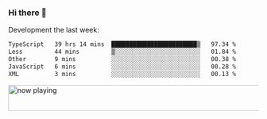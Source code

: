 ### Hi there 👋

Development the last week:
<!--START_SECTION:waka-->

```txt
TypeScript   39 hrs 14 mins  ████████████████████████▒   97.34 %
Less         44 mins         ▒░░░░░░░░░░░░░░░░░░░░░░░░   01.84 %
Other        9 mins          ░░░░░░░░░░░░░░░░░░░░░░░░░   00.38 %
JavaScript   6 mins          ░░░░░░░░░░░░░░░░░░░░░░░░░   00.28 %
XML          3 mins          ░░░░░░░░░░░░░░░░░░░░░░░░░   00.13 %
```

<!--END_SECTION:waka-->

<!--
**JASONPANGGO/jasonpanggo** is a ✨ _special_ ✨ repository because its `README.md` (this file) appears on your GitHub profile.

Here are some ideas to get you started:

- 🔭 I’m currently working on ...
- 🌱 I’m currently learning ...
- 👯 I’m looking to collaborate on ...
- 🤔 I’m looking for help with ...
- 💬 Ask me about ...
- 📫 How to reach me: ...
- 😄 Pronouns: ...
- ⚡ Fun fact: ...
-->

<a href="https://volt.fm/user/q8yd9e79csfr57rt" target="_blank"><img src="https://spotify-badge-egoist.vercel.app/api/now-playing" width="540" height="52" alt="now playing"></a>
